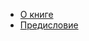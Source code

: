 * [О книге](/articles/%D0%9E%20%D0%BA%D0%BD%D0%B8%D0%B3%D0%B5.md)
* [Предисловие](/articles/%D0%9F%D1%80%D0%B5%D0%B4%D0%B8%D1%81%D0%BB%D0%BE%D0%B2%D0%B8%D0%B5.md)

